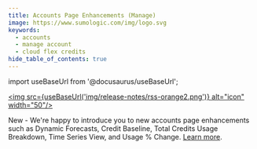 ```yaml
---
title: Accounts Page Enhancements (Manage)
image: https://www.sumologic.com/img/logo.svg
keywords:
  - accounts
  - manage account
  - cloud flex credits
hide_table_of_contents: true  
---
```


import useBaseUrl from '@docusaurus/useBaseUrl';

<a href="https://www.sumologic.com/help/release-notes-service/rss.xml"><img src={useBaseUrl('img/release-notes/rss-orange2.png')} alt="icon" width="50"/></a>

New - We're happy to introduce you to new accounts page enhancements such as Dynamic Forecasts, Credit Baseline, Total Credits Usage Breakdown, Time Series View, and Usage % Change. [Learn more](/docs/manage/manage-subscription/sumo-logic-flex-accounts/#account-page).

